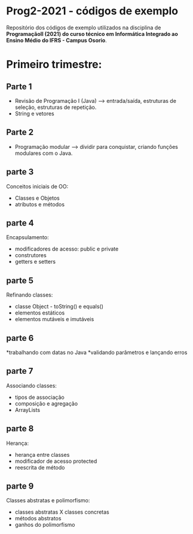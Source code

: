 # Prog2-2021 - códigos de exemplo
Repositório dos códigos de exemplo utilizados na disciplina de **ProgramaçãoII (2021) do curso técnico em Informática Integrado ao Ensino Médio do IFRS - Campus Osorio**.
# Primeiro trimestre:

## Parte 1
* Revisão de Programação I (Java) --> entrada/saída, estruturas de seleção, estruturas de repetição.
* String e vetores

## Parte 2
* Programação modular --> dividir para conquistar, criando funções modulares com o Java.

## parte 3
Conceitos iniciais de OO: 
* Classes e Objetos
* atributos e métodos

## parte 4
Encapsulamento: 
* modificadores de acesso: public e private
* construtores
* getters e setters


## parte 5
Refinando classes: 
* classe Object - toString() e equals()
* elementos estáticos
* elementos mutáveis e imutáveis

## parte 6
*trabalhando com datas no Java
*validando parâmetros e lançando erros

## parte 7
Associando classes: 
* tipos de associação
* composição e agregação
* ArrayLists

## parte 8
Herança:
* herança entre classes
* modificador de acesso protected
* reescrita de método

## parte 9
Classes abstratas e polimorfismo:
* classes abstratas X classes concretas
* métodos abstratos
* ganhos do polimorfismo

<!--
## parte 10
Interfaces:
* criação de interfaces
* implementação de interfaces
* ganhos do polimorfismo

## aula 9
Exceptions:
* bloco try/catch e lançando uma exception
* exceptions verificadas e não verificadas
* criando as nossas próprias exceptions
-->
